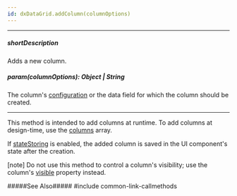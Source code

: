 ```yaml
---
id: dxDataGrid.addColumn(columnOptions)
---
```

---
##### shortDescription
Adds a new column.

##### param(columnOptions): Object | String
The column's [configuration](/api-reference/10%20UI%20Widgets/dxDataGrid/1%20Configuration/columns '/Documentation/ApiReference/UI_Components/dxDataGrid/Configuration/columns/') or the data field for which the column should be created.

---
This method is intended to add columns at runtime. To add columns at design-time, use the [columns](/api-reference/10%20UI%20Widgets/dxDataGrid/1%20Configuration/columns '{basewidgetpath}/Configuration/columns/') array.

If [stateStoring](/api-reference/10%20UI%20Widgets/GridBase/1%20Configuration/stateStoring '{basewidgetpath}/Configuration/stateStoring/') is enabled, the added column is saved in the UI component's state after the creation.

[note] Do not use this method to control a column's visibility; use the column's [visible](/api-reference/_hidden/GridBaseColumn/visible.md '{basewidgetpath}/Configuration/columns/#visible') property instead.

#####See Also#####
#include common-link-callmethods
